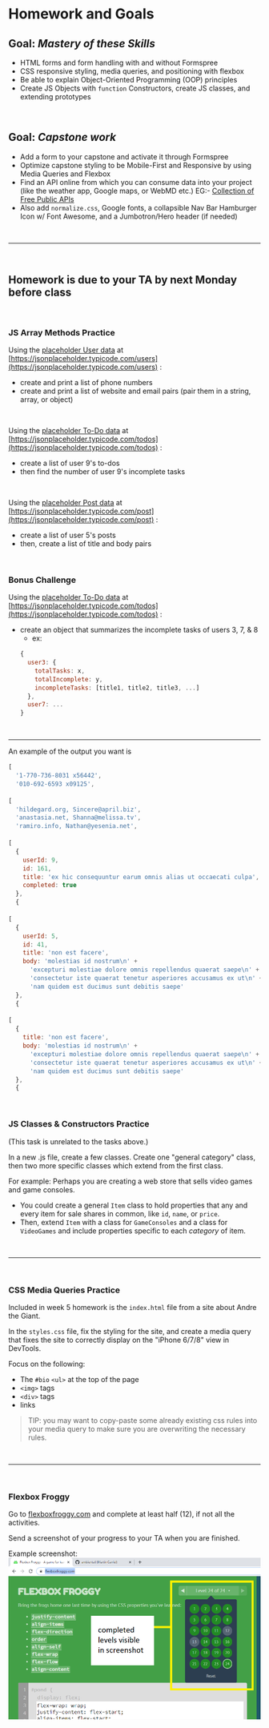 # Homework and Goals

## Goal: _Mastery of these Skills_

- HTML forms and form handling with and without Formspree
- CSS responsive styling, media queries, and positioning with flexbox
- Be able to explain Object-Oriented Programming (OOP) principles
- Create JS Objects with `function` Constructors, create JS classes, and extending prototypes

<br>

## Goal: _Capstone work_

- Add a form to your capstone and activate it through Formspree
- Optimize capstone styling to be Mobile-First and Responsive by using Media Queries and Flexbox
- Find an API online from which you can consume data into your project (like the weather app, Google maps, or WebMD etc.) EG:- [Collection of Free Public APIs](https://github.com/public-apis/public-apis#public-apis--)
- Also add `normalize.css`, Google fonts, a collapsible Nav Bar Hamburger Icon w/ Font Awesome, and a Jumbotron/Hero header (if needed)

<br>

---

<br>

## Homework is due to your TA by next Monday before class

<br>

### JS Array Methods Practice

Using the [placeholder User data](https://jsonplaceholder.typicode.com/users) at [https://jsonplaceholder.typicode.com/users](https://jsonplaceholder.typicode.com/users) :

- create and print a list of phone numbers
- create and print a list of website and email pairs (pair them in a string, array, or object)

<br>

Using the [placeholder To-Do data](https://jsonplaceholder.typicode.com/todos) at [https://jsonplaceholder.typicode.com/todos](https://jsonplaceholder.typicode.com/todos) :

- create a list of user 9's to-dos
- then find the number of user 9's incomplete tasks

<br>

Using the [placeholder Post data](https://jsonplaceholder.typicode.com/posts) at [https://jsonplaceholder.typicode.com/post](https://jsonplaceholder.typicode.com/post) :

- create a list of user 5's posts
- then, create a list of title and body pairs

<br>


### Bonus Challenge

Using the [placeholder To-Do data](https://jsonplaceholder.typicode.com/todos) at [https://jsonplaceholder.typicode.com/todos](https://jsonplaceholder.typicode.com/todos) :

- create an object that summarizes the incomplete tasks of users 3, 7, & 8
  - ex:
  ```javascript
  {
    user3: {
      totalTasks: x,
      totalIncomplete: y,
      incompleteTasks: [title1, title2, title3, ...]
    },
    user7: ...
  }
  ```

<br>

---
An example of the output you want is

```javascript
[
  '1-770-736-8031 x56442',
  '010-692-6593 x09125',

[
  'hildegard.org, Sincere@april.biz',
  'anastasia.net, Shanna@melissa.tv',
  'ramiro.info, Nathan@yesenia.net',

[
  {
    userId: 9,
    id: 161,
    title: 'ex hic consequuntur earum omnis alias ut occaecati culpa',
    completed: true
  },
  {

[
  {
    userId: 5,
    id: 41,
    title: 'non est facere',
    body: 'molestias id nostrum\n' +
      'excepturi molestiae dolore omnis repellendus quaerat saepe\n' +
      'consectetur iste quaerat tenetur asperiores accusamus ex ut\n' +
      'nam quidem est ducimus sunt debitis saepe'
  },
  {

[
  {
    title: 'non est facere',
    body: 'molestias id nostrum\n' +
      'excepturi molestiae dolore omnis repellendus quaerat saepe\n' +
      'consectetur iste quaerat tenetur asperiores accusamus ex ut\n' +
      'nam quidem est ducimus sunt debitis saepe'
  },
  {
```


<br>

### JS Classes & Constructors Practice
(This task is unrelated to the tasks above.)

In a new .js file, create a few classes. Create one "general category" class, then two more specific classes which extend from the first class.

For example: Perhaps you are creating a web store that sells video games and game consoles.

- You could create a general `Item` class to hold properties that any and every item for sale shares in common, like `id`, `name`, or `price`.
- Then, extend `Item` with a class for `GameConsoles` and a class for `VideoGames` and include properties specific to each _category_ of item.

<br>

---

<br>

### CSS Media Queries Practice

Included in week 5 homework is the `index.html` file from a site about Andre the Giant.

In the `styles.css` file, fix the styling for the site, and create a media query that fixes the site to correctly display on the "iPhone 6/7/8" view in DevTools.

Focus on the following:

- The `#bio` `<ul>` at the top of the page
- `<img>` tags
- `<div>` tags
- links

> TIP: you may want to copy-paste some already existing css rules into your media query to make sure you are overwriting the necessary rules.

<br>

---

<br>

### Flexbox Froggy

Go to [flexboxfroggy.com](https://flexboxfroggy.com/) and complete at least half (12), if not all the activities.

Send a screenshot of your progress to your TA when you are finished.

Example screenshot:
![example flexbox froggy screenshot](img/flexboxFroggyScreenshot.png)
